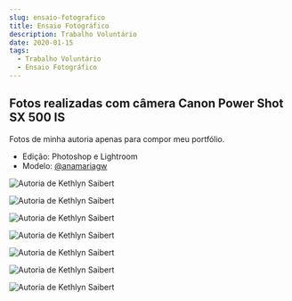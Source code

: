 ```yaml
---
slug: ensaio-fotografico
title: Ensaio Fotográfico
description: Trabalho Voluntário
date: 2020-01-15
tags:
  - Trabalho Voluntário
  - Ensaio Fotográfico
---
```


## Fotos realizadas com câmera Canon Power Shot SX 500 IS

Fotos de minha autoria apenas para compor meu portfólio.

- Edição: Photoshop e Lightroom
- Modelo: [@anamariagw](https://www.instagram.com/anamariagw)

![Autoria de Kethlyn Saibert](/images/upload/ana-01.jpg "Autoria de Kethlyn Saibert")

![Autoria de Kethlyn Saibert](/images/upload/ana-02.jpg "Autoria de Kethlyn Saibert")

![Autoria de Kethlyn Saibert](/images/upload/ana-03.jpg "Autoria de Kethlyn Saibert")

![Autoria de Kethlyn Saibert](/images/upload/ana-04.jpg "Autoria de Kethlyn Saibert")

![Autoria de Kethlyn Saibert](/images/upload/ana-05.jpg "Autoria de Kethlyn Saibert")

![Autoria de Kethlyn Saibert](/images/upload/ana-06.jpg "Autoria de Kethlyn Saibert")

![Autoria de Kethlyn Saibert](/images/upload/ana-07.jpg "Autoria de Kethlyn Saibert")

